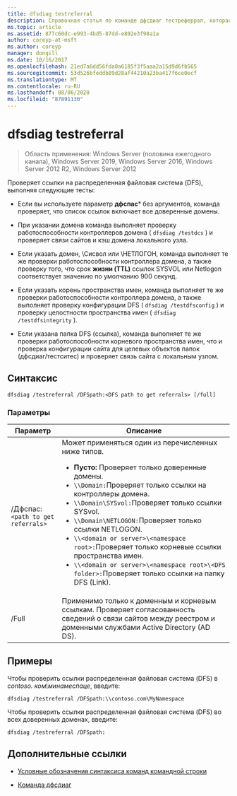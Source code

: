 ```yaml
---
title: dfsdiag testreferral
description: Справочная статья по команде дфсдиаг тестреферрал, которая проверяет ссылки на распределенная файловая система (DFS).
ms.topic: article
ms.assetid: 877c60dc-e993-4bd5-87dd-e892e3f98a1a
author: coreyp-at-msft
ms.author: coreyp
manager: dongill
ms.date: 10/16/2017
ms.openlocfilehash: 21ed7a6dd56fda0a6185f3f5aaa2a15d9d6fb565
ms.sourcegitcommit: 53d526bfeddb89d28af44210a23ba417f6ce0ecf
ms.translationtype: MT
ms.contentlocale: ru-RU
ms.lasthandoff: 08/06/2020
ms.locfileid: "87891130"
---
```

# <a name="dfsdiag-testreferral"></a>dfsdiag testreferral

> Область применения: Windows Server (половина ежегодного канала), Windows Server 2019, Windows Server 2016, Windows Server 2012 R2, Windows Server 2012

Проверяет ссылки на распределенная файловая система (DFS), выполняя следующие тесты:

- Если вы используете параметр **дфспас*** без аргументов, команда проверяет, что список ссылок включает все доверенные домены.

- При указании домена команда выполняет проверку работоспособности контроллеров домена ( `dfsdiag /testdcs` ) и проверяет связи сайтов и кэш домена локального узла.

- Если указать домен, \Сисвол или \НЕТЛОГОН, команда выполняет те же проверки работоспособности контроллера домена, а также проверку того, что срок **жизни (TTL)** ссылок SYSVOL или Netlogon соответствует значению по умолчанию 900 секунд.

- Если указать корень пространства имен, команда выполняет те же проверки работоспособности контроллера домена, а также выполняет проверку конфигурации DFS ( `dfsdiag /testdfsconfig` ) и проверку целостности пространства имен ( `dfsdiag /testdfsintegrity` ).

- Если указана папка DFS (ссылка), команда выполняет те же проверки работоспособности корневого пространства имен, что и проверка конфигурации сайта для целевых объектов папок (дфсдиаг/тестситес) и проверяет связь сайта с локальным узлом.

## <a name="syntax"></a>Синтаксис

```
dfsdiag /testreferral /DFSpath:<DFS path to get referrals> [/full]
```

### <a name="parameters"></a>Параметры

| Параметр | Описание |
| --------- | ----------- |
| /Дфспас:`<path to get referrals>` | Может применяться один из перечисленных ниже типов.<ul><li>**Пусто:** Проверяет только доверенные домены.</li><li>`\\Domain:`Проверяет только ссылки на контроллеры домена.</li><li>`\\Domain\SYSvol:`Проверяет только ссылки SYSvol.</li><li>`\\Domain\NETLOGON:`Проверяет только ссылки NETLOGON.</li><li>`\\<domain or server>\<namespace root>:`Проверяет только корневые ссылки пространства имен.</li><li>`\\<domain or server>\<namespace root>\<DFS folder>:`Проверяет только ссылки на папку DFS (Link).</li></ul> |
| /Full | Применимо только к доменным и корневым ссылкам. Проверяет согласованность сведений о связи сайтов между реестром и доменными службами Active Directory (AD DS). |

## <a name="examples"></a>Примеры

Чтобы проверить ссылки распределенная файловая система (DFS) в *contoso. ком\минамеспаце*, введите:

```
dfsdiag /testreferral /DFSpath:\\contoso.com\MyNamespace
```

Чтобы проверить ссылки распределенная файловая система (DFS) во всех доверенных доменах, введите:

```
dfsdiag /testreferral /DFSpath:
```

## <a name="additional-references"></a>Дополнительные ссылки

- [Условные обозначения синтаксиса команд командной строки](command-line-syntax-key.md)

- [Команда дфсдиаг](dfsdiag.md)
